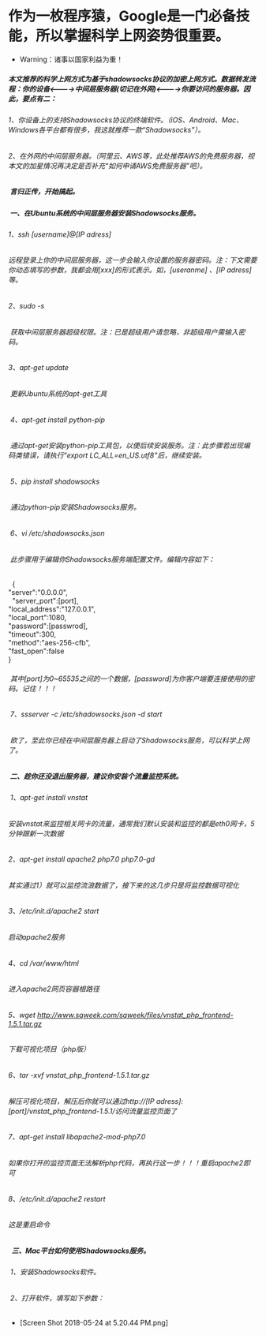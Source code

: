 # 作为一枚程序猿，Google是一门必备技能，所以掌握科学上网姿势很重要。
*  Warning：诸事以国家利益为重！

#####  本文推荐的科学上网方式为基于shadowsocks协议的加密上网方式。数据转发流程：你的设备<---->中间层服务器(切记在外网)<---->你要访问的服务器。因此，要点有二：
######  1、你设备上的支持Shadowsocks协议的终端软件。（iOS、Android、Mac、Windows各平台都有很多，我这就推荐一款“Shadowsocks”）。  
######  2、在外网的中间层服务器。（阿里云、AWS等，此处推荐AWS的免费服务器，视本文的加星情况再决定是否补充“如何申请AWS免费服务器”吧）。

#####  言归正传，开始搞起。
#####  一、在Ubuntu系统的中间层服务器安装Shadowsocks服务。
######  1、ssh [username]@[IP adress]                  
######  远程登录上你的中间层服务器，这一步会输入你设置的服务器密码。注：下文需要你动态填写的参数，我都会用[xxx]的形式表示。如，[useranme] 、[IP adress]等。
######  2、sudo -s
######  获取中间层服务器超级权限。注：已是超级用户请忽略，非超级用户需输入密码。
######  3、apt-get update 
######  更新Ubuntu系统的apt-get工具
######  4、apt-get install python-pip
######  通过apt-get安装python-pip工具包，以便后续安装服务。注：此步骤若出现编码类错误，请执行“export LC_ALL=en_US.utf8”后，继续安装。
######  5、pip install shadowsocks
######  通过python-pip安装Shadowsocks服务。
######  6、vi /etc/shadowsocks.json
######  此步骤用于编辑你Shadowsocks服务端配置文件。编辑内容如下：
    {    
      "server":"0.0.0.0",    
      "server_port":[port],    
      "local_address":"127.0.0.1",    
      "local_port":1080,    
      "password":[passwrod],    
      "timeout":300,    
      "method":"aes-256-cfb",    
      "fast_open":false    
    }
######  其中[port]为0~65535之间的一个数据，[password]为你客户端要连接使用的密码。记住！！！
######  7、ssserver -c /etc/shadowsocks.json -d start
######  欧了，至此你已经在中间层服务器上启动了Shadowsocks服务，可以科学上网了。
#####   二、趁你还没退出服务器，建议你安装个流量监控系统。
######  1、apt-get install vnstat
######  安装vnstat来监控相关网卡的流量，通常我们默认安装和监控的都是eth0网卡，5分钟跟新一次数据
######  2、apt-get install apache2 php7.0 php7.0-gd
######  其实通过1）就可以监控流浪数据了，接下来的这几步只是将监控数据可视化
######  3、/etc/init.d/apache2 start
######  启动apache2服务
######  4、cd /var/www/html
######  进入apache2网页容器根路径
######  5、wget http://www.sqweek.com/sqweek/files/vnstat_php_frontend-1.5.1.tar.gz
######  下载可视化项目（php版）
######  6、tar -xvf vnstat_php_frontend-1.5.1.tar.gz 
######  解压可视化项目，解压后你就可以通过http://[IP adress]:[port]/vnstat_php_frontend-1.5.1/访问流量监控页面了
######  7、apt-get install libapache2-mod-php7.0
######  如果你打开的监控页面无法解析php代码，再执行这一步！！！重启apache2即可
######  8、/etc/init.d/apache2 restart
######  这是重启命令
#####   三、Mac平台如何使用Shadowsocks服务。
######  1、安装Shadowsocks软件。
######  2、打开软件，填写如下参数：
* [Screen Shot 2018-05-24 at 5.20.44 PM.png]
######  
######  
######  
######  
######  
######  
######  
######  
######  
######  
######  


